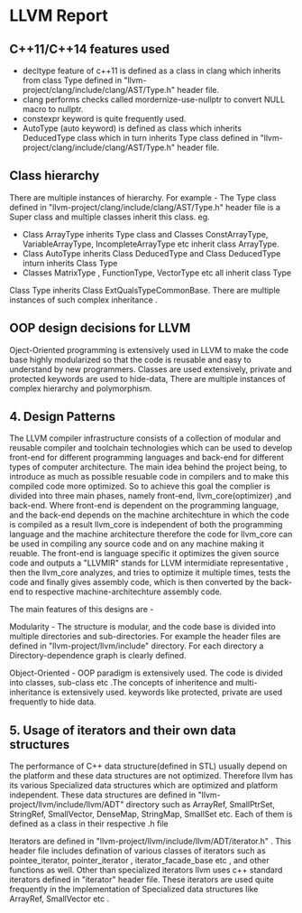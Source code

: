 # LLVM Report 

## C++11/C++14 features used 
* decltype feature of c++11 is defined as a class in clang which inherits from class Type defined in "llvm-project/clang/include/clang/AST/Type.h" header file.
* clang performs checks called mordernize-use-nullptr to convert NULL macro to nullptr.
* constexpr keyword is quite frequently used.
* AutoType (auto keyword) is defined as class which inherits DeducedType class which in turn inherits Type class defined in "llvm-project/clang/include/clang/AST/Type.h" header file.

## Class hierarchy
There are multiple instances of hierarchy.
For example -
The Type class defined in "llvm-project/clang/include/clang/AST/Type.h" header file is a Super class and multiple classes inherit this class. eg. 
* Class ArrayType inherits Type class and Classes ConstArrayType, VariableArrayType, IncompleteArrayType etc inherit class ArrayType.
* Class AutoType inherits Class DeducedType and Class DeducedType inturn inherits Class Type
* Classes MatrixType , FunctionType, VectorType etc all inherit class Type

Class Type inherits Class ExtQualsTypeCommonBase. 
There are multiple instances of such complex inheritance .

## OOP design decisions for LLVM
Oject-Oriented programming is extensively used in LLVM to make the code base highly modularized so that the code is reusable and easy to understand by new programmers. Classes are used extensively, private and protected keywords are used to hide-data, There are multiple instances of complex hierarchy and polymorphism.

## 4. Design Patterns
The LLVM compiler infrastructure consists of a collection of modular and reusable compiler and toolchain technologies which can be used to develop front-end for different programming languages and back-end for different types of computer architecture. The main idea behind the project being, to introduce as much as possible resuable code in compilers and to make this compiled code more optimized. So to achieve this goal the complier is divided into three main phases, namely front-end, llvm_core(optimizer) ,and back-end. Where front-end is dependent on the programming language, and the back-end depends on the machine architechture in which the code is compiled as a result llvm_core is independent of both the programming language and the machine architecture therefore the code for llvm_core can be used in compiling any source code and on any machine making it reuable. 
The front-end is language specific it optimizes the given source code and outputs a "LLVMIR" stands for LLVM intermidiate representative , then the llvm_core analyzes, and tries to optimize it multiple times, tests the code and finally gives assembly code, which is then converted by the back-end to respective machine-architechture assembly code.

The main features of this designs are -

Modularity - The structure is modular, and the code base is divided into multiple directories and sub-directories. For example the header files are defined in                 "llvm-project/llvm/include" directory. For each directory a Directory-dependence graph is clearly defined. 

Object-Oriented - OOP paradigm is extensively used. The code is divided into classes, sub-class etc .The concepts of inheritence and multi-inheritance is                           extensively used. keywords like protected, private are used frequently to hide data.
 
 


 ## 5. Usage of iterators and their own data structures

The performance of C++ data structure(defined in STL) usually depend on the platform and these data structures are not optimized. Therefore llvm has its various Specialized data structures which are optimized and platform independent. 
These data structures are defined in "llvm-project/llvm/include/llvm/ADT" directory such as ArrayRef, SmallPtrSet, StringRef, SmallVector, DenseMap, StringMap, SmallSet  etc.
Each of them is defined as a class in their respective .h file

Iterators are defined in "llvm-project/llvm/include/llvm/ADT/iterator.h" . This header file includes defination of various classes of iterators such as pointee_iterator, pointer_iterator , iterator_facade_base etc , and other functions as well.
Other than specialized iterators llvm uses c++ standard iterators defined in "iterator" header file. These iterators are used quite frequently in the implementation of Specialized data structures like ArrayRef, SmallVector etc .
